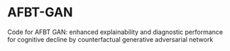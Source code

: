 # AFBT-GAN
Code for AFBT GAN: enhanced explainability and diagnostic performance for cognitive decline by counterfactual generative adversarial network
